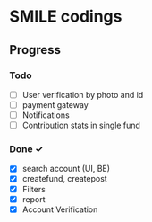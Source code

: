 # SMILE codings

## Progress

### Todo

- [ ] User verification by photo and id
- [ ] payment gateway
- [ ] Notifications
- [ ] Contribution stats in single fund

### Done ✓

- [x] search account (UI, BE)
- [x] createfund, createpost
- [x] Filters
- [x] report
- [x] Account Verification
